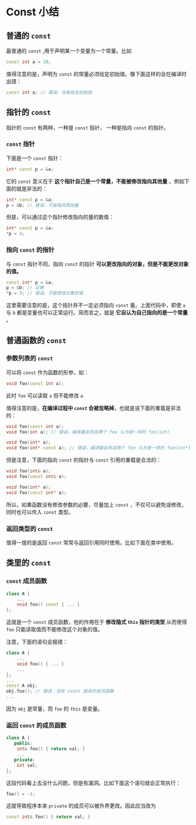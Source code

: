 <!--
 * @Author: JinBridge
 * @Date: 2022-03-14 15:28:55
 * @LastEditors: JinBridge
 * @LastEditTime: 2022-03-14 22:05:09
 * Copyright (c) 2022 by JinBridge, All Rights Reserved. 
-->
# Const 小结

## 普通的 `const`

最普通的 `const` ,用于声明某一个变量为一个常量。比如
```cpp
const int a = 10;
```
值得注意的是，声明为 `const` 的常量必须给定初始值。像下面这样的会在编译时出错：
```cpp
const int a; // 错误，没有给定初始值
```

## 指针的 `const`

指针的 `const` 有两种，一种是 `const` 指针， 一种是指向 `const` 的指针。

### `const` 指针

下面是一个 `const` 指针：

```cpp
int* const p = &a;
```

它的 `const` 意义在于 __这个指针自己是一个常量，不能被修改指向其他量__ 。例如下面的就是非法的：

```cpp
int* const p = &a;
p = &b; // 错误，不能指向其他量
```

但是，可以通过这个指针修改指向的量的数值：

```cpp
int* const p = &a;
*p = 3;
```

### 指向 `const` 的指针

与 `const` 指针不同，指向 `const` 的指针 __可以更改指向的对象，但是不能更改对象的值。__

```cpp
const int* p = &a;
p = &b; // 正确
*p = 3; // 错误，不能修改对象的值
```

这里需要注意的是，这个指针并不一定必须指向 `const` 量。上面代码中，即使 `a` 与 `b` 都是变量也可以正常运行。简而言之，就是 __它自认为自己指向的是一个常量__ 。

## 普通函数的 `const`

### 参数列表的 `const`

可以将 `const` 作为函数的形参，如：

```cpp
void foo(const int a);
```

此时 `foo` 可以读取 `a` 但不能修改 `a`.

值得注意的是，__在编译过程中 `const` 会被忽略掉__，也就是说下面的重载是非法的：

```cpp
void foo(const int a);
void foo(int a); // 错误，编译器会将这两个 foo 认为成一样的 foo(int)

void foo(int* a);
void foo(int* const a); // 错误，编译器会将这两个 foo 认为是一样的 foo(int*)
```

但是注意，下面的指向 `const` 的指针与 `const` 引用的重载是合法的：

```cpp
void foo(int& a);
void foo(const int& a);

void foo(int* a);
void foo(const int* a);
```

所以，如果函数没有修改参数的必要，尽量加上 `const` ，不仅可以避免误修改，同时也可以传入 `const` 类型。

### 返回类型的 `const`

值得一提的是返回 `const` 常常与返回引用同时使用。比如下面在类中使用。

## 类里的 `const`

### `const` 成员函数

```cpp
class A {
    ...
    void foo() const { ... }
};
```

这就是一个 `const` 成员函数，他的作用在于 __修改隐式 `this` 指针的类型__ 从而使得 `foo` 只能读取值而不能修改这个对象的值。

注意，下面的语句会报错：

```cpp
class A {
    ...
    void foo() { ... }
    ...
};
...
const A obj;
obj.foo(); // 错误：没有 const 版本的成员函数
...
```

因为 `obj` 是常量，而 `foo` 的 `this` 是变量。

### 返回 `const` 的成员函数

```cpp
class A {
   public:
    int& foo() { return val; }
    ...
   private:
    int val;
};
```

这段代码看上去没什么问题，但是有漏洞。比如下面这个语句就会正常执行：

```cpp
foo() = -1;
```

这就导致程序本来 `private` 的成员可以被外界更改。因此应当改为

```cpp
const int& foo() { return val; }
```
